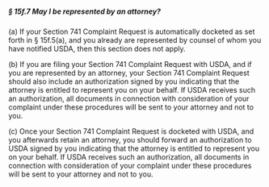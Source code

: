 ##### § 15f.7 May I be represented by an attorney? #####

(a) If your Section 741 Complaint Request is automatically docketed as set forth in § 15f.5(a), and you already are represented by counsel of whom you have notified USDA, then this section does not apply.

(b) If you are filing your Section 741 Complaint Request with USDA, and if you are represented by an attorney, your Section 741 Complaint Request should also include an authorization signed by you indicating that the attorney is entitled to represent you on your behalf. If USDA receives such an authorization, all documents in connection with consideration of your complaint under these procedures will be sent to your attorney and not to you.

(c) Once your Section 741 Complaint Request is docketed with USDA, and you afterwards retain an attorney, you should forward an authorization to USDA signed by you indicating that the attorney is entitled to represent you on your behalf. If USDA receives such an authorization, all documents in connection with consideration of your complaint under these procedures will be sent to your attorney and not to you.